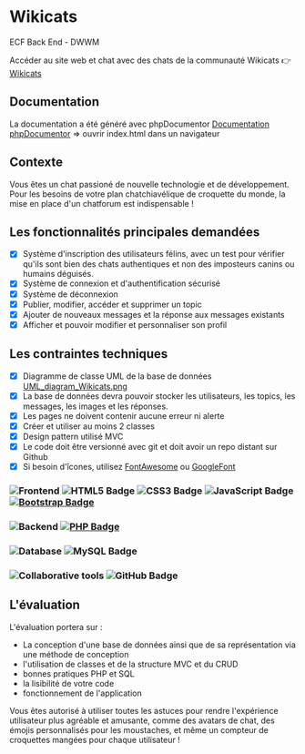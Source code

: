 # Wikicats
ECF Back End - DWWM

Accéder au site web et chat avec des chats de la communauté Wikicats
👉 [Wikicats](http://wikicats.web-agency.go.yo.fr/index.php)

## Documentation
La documentation a été généré avec phpDocumentor [Documentation phpDocumentor](./doc) => ouvrir index.html dans un navigateur

## Contexte
Vous êtes un chat passioné de nouvelle technologie et de développement. Pour les besoins de votre plan chatchiavélique de croquette du monde, la mise en place d'un chatforum est indispensable ! 

## Les fonctionnalités principales demandées
- [x] Système d'inscription des utilisateurs félins, avec un test pour vérifier qu'ils sont bien des chats authentiques et non des imposteurs canins ou humains déguisés.
- [x] Système de connexion et d'authentification sécurisé
- [x] Système de déconnexion
- [x] Publier, modifier, accéder et supprimer un topic
- [x] Ajouter de nouveaux messages et la réponse aux messages existants
- [x] Afficher et pouvoir modifier et personnaliser son profil

## Les contraintes techniques

- [x] Diagramme de classe UML de la base de données [UML_diagram_Wikicats.png](./database/UML_diagram_Wikicats.png)
- [x] La base de données devra pouvoir stocker les utilisateurs, les topics, les messages, les images et les réponses. 
- [x] Les pages ne doivent contenir aucune erreur ni alerte
- [x] Créer et utiliser au moins 2 classes
- [x] Design pattern utilisé MVC
- [x] Le code doit être versionné avec git et doit avoir un repo distant sur Github
- [x] Si besoin d'îcones, utilisez [FontAwesome](https://fontawesome.com/icons) ou [GoogleFont](https://fonts.google.com/icons)

### ![Frontend](https://img.shields.io/badge/-Frontend-%23555555?style=flat-square) ![HTML5 Badge](https://img.shields.io/badge/HTML5-E34F26?logo=html5&logoColor=fff&style=flat-square) ![CSS3 Badge](https://img.shields.io/badge/CSS3-1572B6?logo=css3&logoColor=fff&style=flat-square) ![JavaScript Badge](https://img.shields.io/badge/JavaScript-F7DF1E?logo=javascript&logoColor=000&style=flat-square) [![Bootstrap Badge](https://img.shields.io/badge/Bootstrap-7952B3?logo=bootstrap&logoColor=fff&style=flat-square)](https://getbootstrap.com/)

### ![Backend](https://img.shields.io/badge/-Backend-%23555555?style=flat-square) [![PHP Badge](https://img.shields.io/badge/PHP-777BB4?logo=php&logoColor=fff&style=flat-square)](https://www.php.net/)

### ![Database](https://img.shields.io/badge/-Database-%23555555?style=flat-square) ![MySQL Badge](https://img.shields.io/badge/MySQL-4479A1?logo=mysql&logoColor=fff&style=flat-square)

### ![Collaborative tools](https://img.shields.io/badge/-Collaborative%20Tools-%23555555?style=flat-square) ![GitHub Badge](https://img.shields.io/badge/GitHub-181717?logo=github&logoColor=fff&style=flat-square)

## L'évaluation

L'évaluation portera sur :
  - La conception d'une base de données ainsi que de sa représentation via une méthode de conception
  - l'utilisation de classes et de la structure MVC et du CRUD
  - bonnes pratiques PHP et SQL
  - la lisibilité de votre code 
  - fonctionnement de l'application

Vous êtes autorisé à utiliser toutes les astuces pour rendre l'expérience utilisateur plus agréable et amusante, comme des avatars de chat, des émojis personnalisés pour les moustaches, et même un compteur de croquettes mangées pour chaque utilisateur !





